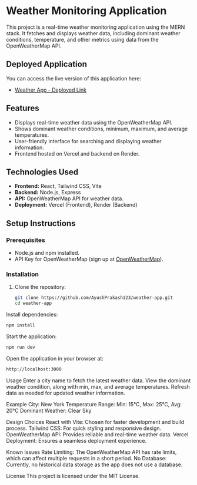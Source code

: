 # Weather Monitoring Application

This project is a real-time weather monitoring application using the MERN stack. It fetches and displays weather data, including dominant weather conditions, temperature, and other metrics using data from the OpenWeatherMap API.

## Deployed Application

You can access the live version of this application here:
- [Weather App - Deployed Link](https://weather-app-bay-alpha.vercel.app)

## Features

- Displays real-time weather data using the OpenWeatherMap API.
- Shows dominant weather conditions, minimum, maximum, and average temperatures.
- User-friendly interface for searching and displaying weather information.
- Frontend hosted on Vercel and backend on Render.

## Technologies Used

- **Frontend:** React, Tailwind CSS, Vite
- **Backend:** Node.js, Express
- **API:** OpenWeatherMap API for weather data.
- **Deployment:** Vercel (Frontend), Render (Backend)

## Setup Instructions

### Prerequisites

- Node.js and npm installed.
- API Key for OpenWeatherMap (sign up at [OpenWeatherMap](https://openweathermap.org/)).

### Installation

1. Clone the repository:
   ```bash
   git clone https://github.com/AyushPrakash123/weather-app.git
   cd weather-app

Install dependencies:

```bash
npm install
```

Start the application:
```bash
npm run dev
```

Open the application in your browser at:
```bash
http://localhost:3000
```

Usage
Enter a city name to fetch the latest weather data.
View the dominant weather condition, along with min, max, and average temperatures.
Refresh data as needed for updated weather information.

Example
City: New York
Temperature Range: Min: 15°C, Max: 25°C, Avg: 20°C
Dominant Weather: Clear Sky

Design Choices
React with Vite: Chosen for faster development and build process.
Tailwind CSS: For quick styling and responsive design.
OpenWeatherMap API: Provides reliable and real-time weather data.
Vercel Deployment: Ensures a seamless deployment experience.

Known Issues
Rate Limiting: The OpenWeatherMap API has rate limits, which can affect multiple requests in a short period.
No Database: Currently, no historical data storage as the app does not use a database.

License
This project is licensed under the MIT License.
